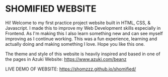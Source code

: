 # SHOMIFIED WEBSITE

Hi! Welcome to my first practice project website built in HTML, CSS, & Javascript. I made this to improve my Web Development skills especially in Frontend. As I'm making this I also learn something new and can see myself improving as I continue working. This was a fun experience, learning and actually doing and making something I love. Hope you like this one.

The theme and style of this website is heavily inspired and based in one of the pages in Azuki Website: https://www.azuki.com/beanz

LIVE DEMO OF WEBSITE:
https://shomzzz.github.io/shomified/
